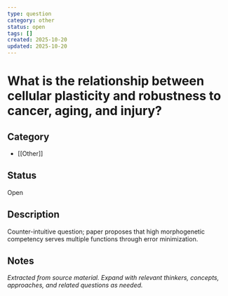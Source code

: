 ```yaml
---
type: question
category: other
status: open
tags: []
created: 2025-10-20
updated: 2025-10-20
---
```


# What is the relationship between cellular plasticity and robustness to cancer, aging, and injury?

## Category

- [[Other]]

## Status

Open

## Description

Counter-intuitive question; paper proposes that high morphogenetic competency serves multiple functions through error minimization.

## Notes

*Extracted from source material. Expand with relevant thinkers, concepts, approaches, and related questions as needed.*
